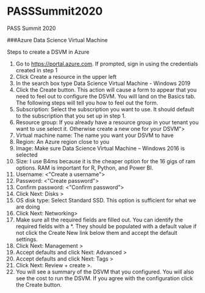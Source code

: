 # PASSSummit2020
PASS Summit 2020

###Azure Data Science Virtual Machine

Steps to create a DSVM in Azure
1.	Go to https://portal.azure.com. If prompted, sign in using the credentials created in step 1
2.	Click Create a resource in the upper left
3.	In the search box type Data Science Virtual Machine - Windows 2019
4.	Click the Create button. This action will cause a form to appear that you need to feel out to configure the DSVM. You will land on the Basics tab. The following steps will tell you how to feel out the form.
5.	Subscription: Select the subscription you want to use. It should default to the subscription that you set up in step 1.
6.	Resource group: If you already have a resource group in your tenant you want to use select it. Otherwise create a new one for your DSVM">
7.	Virtual machine name:  The name you want your DSVM to have
8.	Region: An Azure region close to you
9.	Image: Make sure Data Science Virtual Machine – Windows 2016 is selected
10.	Size: I use B4ms because it is the cheaper option for the 16 gigs of ram options. RAM is important for R, Python, and Power BI. 
11.	Username: <"Create a username">
12.	Password: <"Create password">
13.	Confirm password: <"Confirm password">
14.	Click Next: Disks >
15.	OS disk type: Select Standard SSD. This option is sufficient for what we are doing
16.	Click Next: Networking>
17.	Make sure all the required fields are filled out. You can identify the required fields with a *. They should be populated with a default value if not click the Create New link below them and accept the default settings.
18.	Click Next: Management >
19.	Accept defaults and click Next: Advanced >
20.	Accept defaults and click Next: Tags >
21.	Click Next: Review + create >.
22.	You will see a summary of the DSVM that you configured. You will also see the cost to run the DSVM. If you agree with the configuration click the Create button.
